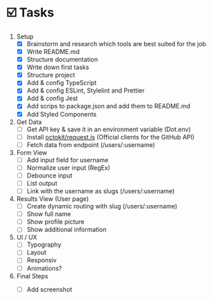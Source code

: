 # ☑️ Tasks

1. Setup
    - [x] Brainstorm and research which tools are best suited for the job
    - [x] Write README.md
    - [x] Structure documentation
    - [x] Write down first tasks
    - [x] Structure project
    - [x] Add & config TypeScript
    - [x] Add & config ESLint, Stylelint and Prettier
    - [x] Add & config Jest
    - [x] Add scrips to package.json and add them to README.md
    - [x] Add Styled Components

2. Get Data
    - [ ] Get API key & save it in an environment variable (Dot.env)
    - [ ] Install [octokit/request.js](https://github.com/octokit/request.js) (Official clients for the GitHub API)
    - [ ] Fetch data from endpoint (/users/:username)
    
3. Form View
    - [ ] Add input field for username
    - [ ] Normalize user input (RegEx)
    - [ ] Debounce input
    - [ ] List output
    - [ ] Link with the username as slugs (/users/:username)

4. Results View (User page)
    - [ ] Create dynamic routing with slug (/users/:username)
    - [ ] Show full name 
    - [ ] Show profile picture
    - [ ] Show additional information

5. UI / UX
    - [ ] Typography
    - [ ] Layout
    - [ ] Responsiv
    - [ ] Animations?

6. Final Steps
    - [ ] Add screenshot

